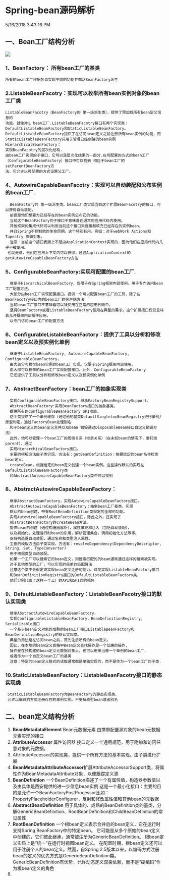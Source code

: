 # Spring-bean源码解析 #
5/16/2018 3:43:16 PM 
## 一、Bean工厂结构分析 ##
![](https://i.imgur.com/AewGAct.jpg)
### 1、BeanFactory： 所有bean工厂的基类 ###
    所有的bean工厂根据各自实现不同的功能并都从BeanFactory派生
### 2.ListableBeanFacotry：实现可以枚举所有bean实例对象的bean工厂类 ###
    ListableBeanFacotry（BeanFactory的 第一级派生类），提供了预加载所有bean定义信息的
    功能，就像XML bean工厂.ListableBeanFacotry接口有两个实现类：
    DefaultListableBeanFactory和StaticListableBeanFactory。
    DefaultListableBeanFactory提供了在访问bean定义之前注册所有bean实例的功能，而
    StaticListableBeanFactory只用于管理已经创建的bean实例HierarchicalBeanFactory：
    实现BeanFacotry的层次化结构. 
    由bean工厂实现的子接口，它可以是层次化结果的一部分.在可配置的方式的bean工厂
    （ConfigurableBeanFactory）接口中可以找到 相应于bean工厂的setParentBeanFactory方
    法，它允许以可配置的方式设置父工厂。
     
### 4、AutowireCapableBeanFacotry：实现可以自动装配和公布实例的bean工厂. ###
      BeanFactory的 第一级派生类。bean工厂类实现当前这个扩展BeanFacotry的接口，可以获得自动装配，
	  前提是他们想要为已经存在的bean实例公布它的功能。
	  当前这个BeanFactory的子接口不意味着在通常的应用代码内使用。
	  其他框架的集成代码可以利用当前这个接口来连接和填充已经存在的实例bean，
	  并且Spring不控制他的生命周期。这个特别有用，例如：对于webWork Actions和Tapestry 页面对象。
	  注意：当前这个接口表面上不是由ApplicationContext实现的，因为他们在应用代码内几乎不被使用。
	 也就是说，他们在应用上下文内可以获得，通过ApplicationContext的getAutowireCapableBeanFactory方法

### 5、ConfigurableBeanFactory:实现可配置的bean工厂. ###
      继承于HierarchicalBeanFactory，仅限于在Spring框架内部使用。用于专门访问bean工厂配置方法。
	  大部分由bean工厂实现配置接口。提供一个可以配置bean工厂的工具，除了在BeanFacotry接口内的bean工厂的客户端方法
	  当前bean工厂接口不意味着可以被使用在正常的应用代码中，
	  坚持BeanFactory或者ListableBeanFactory使用在典型的需求。这个扩展接口仅仅意味着允许框架内部插件应用，
	  以专门访问bean工厂的配置方法

### 6、ConfigurableListableBeanFactory：提供了工具以分析和修改bean定义以及预实例化单例 ###
      继承于ListableBeanFactory, AutowireCapableBeanFactory, ConfigurableBeanFactory，
      由大部分可枚举bean实例的bean工厂实现。仅限于Spring框架内部使用。
	  由大部可以枚举的bean工厂实现配置接口。此外，ConfigurableBeanFactory
      它还提供了工具以分析和修改bean定义以及预实例化单例

### 7、AbstractBeanFactory：bean工厂的抽象实现类 ###
      实现ConfigurableBeanFactory接口，继承FactoryBeanRegistrySupport。
	  AbstractBeanFactory:实现BeanFactory接口的抽象基类，
      提供所有的ConfigurableBeanFactory SPI功能。
	  这个类提供了一个单例缓存（通过他的基类DefaultSingletonBeanRegistry进行单例/原型判定，通过FactoryBean处理别名
	  和子bean定义的bean定义合并以及bean 销毁通过DisposableBean接口自定义销毁方法）
	  此外，他可以管理一个bean工厂的层级关系（继承关系）（在未知bean的情况下，委托给parent），通过
	  实现HierarchicalBeanFactory接口。
	  主要的模板方法由子类实现，方法有：getBeanDefinition：根据给定的bean名称检索bean定义。
      createBean，根据给定的bean定义创建一个bean实例。这些操作默认的实现在DefaultListableBeanFactory类
      和AbstractAutowireCapableBeanFactory类中可以找到

### 8、AbstractAutowireCapableBeanFactory： ###
      继承AbstractBeanFactory，实现AutowireCapableBeanFactory接口。
	  AbstractAutowireCapableBeanFactory：抽象bean工厂基类，实现
	  默认的bean创建，带有RootBeanDefinition类规定的全部的功能。 
      实现AutowireCapableBeanFactory接口，除此之外，还实现了
      AbstractBeanFactory的createBean方法。
	  提供bean的创建（通过构造器解析），属性填充和注入（包括自动装配），
      以及初始化。处理运行时bean的引用，解析管理集合，调用初始化方法等等。
      支持构造器自动装配，通过名称和类型注入属性。
	  主要的模板方法由子类实现，方法有：resolveDependency(DependencyDescriptor, String, Set, TypeConverter)
      用于根据类型自动装配。
	  如果一个工厂可以搜索它的bean定义，则搜索匹配的的bean通常通过这样的搜索被实现。
      对于其他类型的工厂，可以实现的简单的匹配算法
	  注意这个类不会假定或实现bean定义注册的能力。详见实现ListableBeanFactory接口
      和BeanDefinitionRegistry接口的DefaultListableBeanFactory类，
      他们分别代表了这样一个工厂的API和SPI的的视角

### 9、DefaultListableBeanFactory：ListableBeanFacotry接口的默认实现类 ###
      继承AbstractAutowireCapableBeanFactory，
      实现ConfigurableListableBeanFactory，BeanDefinitionRegistry, Serializable接口
      一个基于bean定义对象的成熟的bean工厂接口ListableBeanFactory和BeanDefinitionRegistry的默认实现类。
	  典型的用法是在访问bean之前，首先注册所有的bean定义。
	  因此，在本地的bean定义表格中Bean定义查找操作是一个低廉的操作, 
      操作是在预构建的bean定义元数据对象上。也可以用来当做一个单例的bean工厂，
      或者作为一个自定义bean工厂的基类 
	  注意：特定的bean定义格式的读取通常都是单独实现的，而不是作为一个bean工厂的子类.

### 10.StaticListableBeanFactory：ListableBeanFacotry接口的静态实现类 ###
	 StaticListableBeanFactory为BeanFactory的静态实现类，
     允许以编码的方式注册存在的单例实例。不支持原型bean或者别名


## 二、bean定义结构分析 ##

1. **BeanMetadataElement**
	Bean元数据元素 由携带配置源对象的bean元数据元素实现的接口
2. **AttributeAccessor** 属性访问器 接口定义一个通用规范，用于附加和访问任意对象的元数据。
3. AttributeAccessor的实现类，提供一个所有方法的基本实现。由子类进行扩展
4. **BeanMetadataAttributeAccessor**扩展AttributeAccessorSupport类，将属性作为BeanMetadataAttribute对象，以便跟踪定义源
5. **BeanDefinition**   一个BeanDefinition描述了一个有属性值，构造器参数值以及由具体是西安提供的进一步信息bean实例  这是一个最小化接口：主要的目的是允许一个BeanFactoryPostProcessor比如：PropertyPlaceholderConfigurer，反射和修改属性值和其他bean的元数据
6. **AbstractBeanDefinition** 用于具体的、成熟的BeanDefinition类的基类，分解GenericBeanDefinition、RootBeanDefinition和ChildBeanDefinition的常见属性
7. **RootBeanDefinition** 一个根bean定义表示合并后的bean定义，它在运行时支持Spring BeanFactory中的特定bean。 它可能是从多个原始的bean定义中创建的，它们彼此继承，通常被注册为GenericBeanDefinition。 根bean定义实质上是“统一”在运行时视图bean定义。 在配置时期，根bean定义还可以用于注册个人的bean定义。然而，自Spring 2.5版本以来，以编码方式注册bean的定义的优先方式是GenericBeanDefinition类。 GenericBeanDefinition有优势，允许动态定义双亲依赖，而不是“硬编码”作为根bean定义的角色
8. 
	

